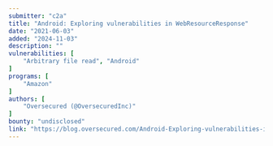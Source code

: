 ```yaml
---
submitter: "c2a"
title: "Android: Exploring vulnerabilities in WebResourceResponse"
date: "2021-06-03"
added: "2024-11-03"
description: ""
vulnerabilities: [
    "Arbitrary file read", "Android"
]
programs: [
    "Amazon"
]
authors: [
    "Oversecured (@OversecuredInc)"
]
bounty: "undisclosed"
link: "https://blog.oversecured.com/Android-Exploring-vulnerabilities-in-WebResourceResponse/"
---
```





